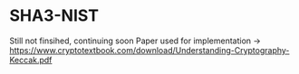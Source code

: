 # SHA3-NIST
Still not finsihed, continuing soon
Paper used for implementation -> https://www.cryptotextbook.com/download/Understanding-Cryptography-Keccak.pdf
